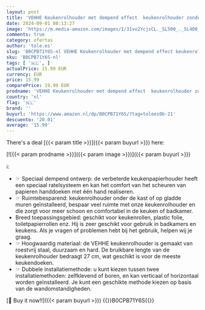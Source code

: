 ```yaml
---
layout: post
title: 'VEHHE Keukenrolhouder met dempend effect  keukenrolhouder zonder boren  zwart  hangend  sterk  zelfklevend  keukenpapierhouder voor keuken en badkamer  beide verkrijgbaar met lijm en schroeven'
date: 2024-09-01 08:13:27
image: 'https://m.media-amazon.com/images/I/31vo2YcjsCL._SL500_._SL400_.jpg'
comments: true
category: ofertas
author: 'tole.es'
slug: 'B0CPB71Y6S-nl VEHHE Keukenrolhouder met dempend effect keukenrolhouder...'
sku: 'B0CPB71Y6S-nl'
tags: [ '🇳🇱', ]
actualPrice: 15.99 EUR
currency: EUR
price: 15.99
comparePrice: 19.99 EUR
prodname: 'VEHHE Keukenrolhouder met dempend effect  keukenrolhouder zonder boren  zwart  hangend  sterk  zelfklevend  keukenpapierhouder voor keuken en badkamer  beide verkrijgbaar met lijm en schroeven'
country: 'nl'
flag: '🇳🇱'
brand: ''
buyurl: 'https://www.amazon.nl/dp/B0CPB71Y6S/?tag=tolees0b-21'
descuento: '20.01'
average: '15.99'
---
```


There's a deal [{{< param title >}}]({{< param buyurl >}})  here:

[![{{< param prodname >}}]({{< param image >}})]({{< param buyurl >}})

ℹ️:

- ☞ Speciaal dempend ontwerp: de verbeterde keukenpapierhouder heeft een speciaal ratelsysteem en kan het comfort van het scheuren van papieren handdoeken met één hand realiseren.
- ☞ Ruimtebesparend: keukenrolhouder onder de kast of op gladde muren geïnstalleerd, bespaar veel ruimte met onze keukenrolhouder en die zorgt voor meer schoon en comfortabel in de keuken of badkamer.
- Breed toepassingsgebied: geschikt voor keukenrollen, plastic folie, toiletpapierrollen enz. Hij is zeer geschikt voor gebruik in badkamers en keukens. Als je vragen of problemen hebt bij het gebruik, helpen wij je graag.
- ☞ Hoogwaardig materiaal: de VEHHE keukenrolhouder is gemaakt van roestvrij staal, duurzaam en hard. De bruikbare lengte van de keukenrolhouder bedraagt 27 cm, wat geschikt is voor de meeste keukendoeken.
- ☞ Dubbele installatiemethode: u kunt kiezen tussen twee installatiemethoden: zelfklevend of boren, en kan verticaal of horizontaal worden geïnstalleerd. Je kunt een geschikte methode kiezen op basis van de wandomstandigheden.

[🛒 Buy it now!!]({{< param buyurl >}})
{{<world>}}B0CPB71Y6S{{</world>}}
